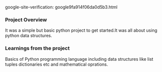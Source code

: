google-site-verification: google9fa914f06da0d5b3.html
### Project Overview

 It was a simple but basic python project to get started.It was all about using python data structures.


### Learnings from the project

 Basics of Python programming language including data structures like list tuples dictionaries etc and mathematical oprations. 


